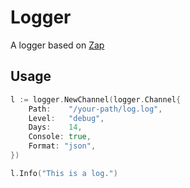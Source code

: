 # Logger
A logger based on [Zap](<https://pkg.go.dev/go.uber.org/zap>)

## Usage

```go
l := logger.NewChannel(logger.Channel{
    Path:    "/your-path/log.log",
    Level:   "debug",
    Days:    14,
    Console: true,
    Format: "json",
})

l.Info("This is a log.")
```